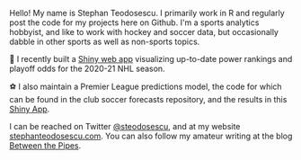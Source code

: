 Hello!
My name is Stephan Teodosescu. I primarily work in R and regularly post the code for my projects here on Github. I'm a sports analytics hobbyist, and like to work with hockey and soccer data, but occasionally dabble in other sports as well as non-sports topics.

🏒  I recently built a [Shiny web app](https://steodosescu.shinyapps.io/nhl-odds/) visualizing up-to-date power rankings and playoff odds for the 2020-21 NHL season.

⚽  I also maintain a Premier League predictions model, the code for which can be found in the club soccer forecasts repository, and the results in this [Shiny App](https://steodosescu.shinyapps.io/club-soccer-forecasts/).

I can be reached on Twitter [@steodosescu](https://twitter.com/steodosescu), and at my website [stephanteodosescu.com](https://stephanteodosescu.com/). You can also follow my amateur writing at the blog [Between the Pipes](https://betweenpipes.wordpress.com/).

<!---
steodose/steodose is a ✨ special ✨ repository because its `README.md` (this file) appears on your GitHub profile.
You can click the Preview link to take a look at your changes.
--->
